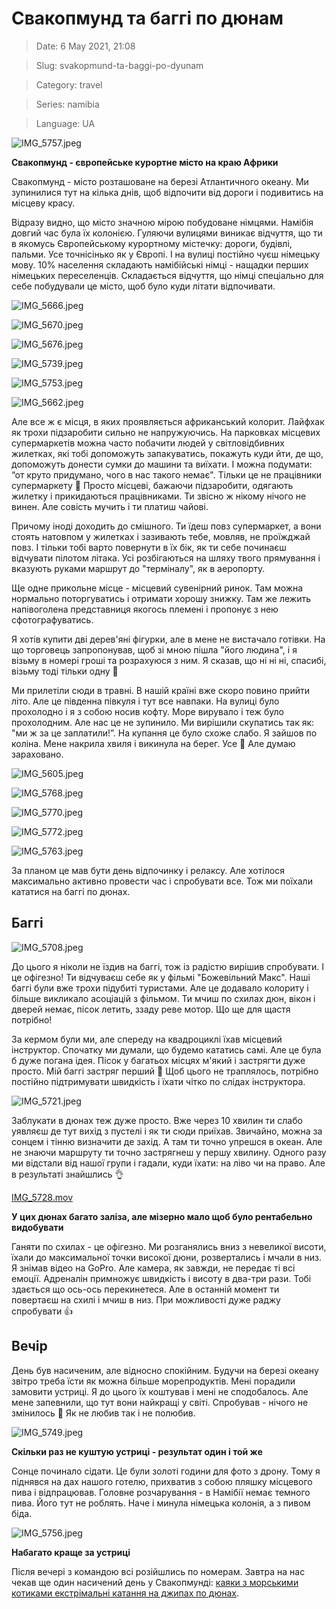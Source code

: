 # Свакопмунд та баггі по дюнам

> Date: 6 May 2021, 21:08

> Slug: svakopmund-ta-baggi-po-dyunam

> Category: travel

> Series: namibia

> Language: UA

![IMG_5757.jpeg](https://res.craft.do/user/full/b5a256f3-51ff-c8e5-10fe-9343b6a0451d/doc/A3C07560-4E05-4503-B804-B981573012CB/BF430E0B-1363-456C-B34C-CD305C0B5B2E_2/IMG_5757.jpeg)

**Свакопмунд - європейське курортне місто на краю Африки**

Свакопмунд - місто розташоване на березі Атлантичного океану. Ми зупинилися тут на кілька днів, щоб відпочити від дороги і подивитись на місцеву красу.

Відразу видно, що місто значною мірою побудоване німцями. Намібія довгий час була їх колонією. Гуляючи вулицями виникає відчуття, що ти в якомусь Європейському курортному містечку: дороги, будівлі, пальми. Усе точнісінько як у Європі. І на вулиці постійно чуєш німецьку мову. 10% населення складають намібійські німці - нащадки перших німецьких переселенців. Складається відчуття, що німці спеціально для себе побудували це місто, щоб було куди літати відпочивати.

![IMG_5666.jpeg](https://res.craft.do/user/full/b5a256f3-51ff-c8e5-10fe-9343b6a0451d/doc/A3C07560-4E05-4503-B804-B981573012CB/765F37C5-A1D8-4F58-A76D-1E03528D2116_2/IMG_5666.jpeg)

![IMG_5670.jpeg](https://res.craft.do/user/full/b5a256f3-51ff-c8e5-10fe-9343b6a0451d/doc/A3C07560-4E05-4503-B804-B981573012CB/B7CC3B14-9739-4170-BF8D-3FA477BB1B01_2/IMG_5670.jpeg)

![IMG_5676.jpeg](https://res.craft.do/user/full/b5a256f3-51ff-c8e5-10fe-9343b6a0451d/doc/A3C07560-4E05-4503-B804-B981573012CB/FA95008A-A48A-4EFB-BE1A-3E81BF7FAB7D_2/IMG_5676.jpeg)

![IMG_5739.jpeg](https://res.craft.do/user/full/b5a256f3-51ff-c8e5-10fe-9343b6a0451d/doc/A3C07560-4E05-4503-B804-B981573012CB/42CB55D9-05BB-447F-94CE-A14094991032_2/IMG_5739.jpeg)

![IMG_5753.jpeg](https://res.craft.do/user/full/b5a256f3-51ff-c8e5-10fe-9343b6a0451d/doc/A3C07560-4E05-4503-B804-B981573012CB/6B5648F6-E77E-4986-9E4A-EC990F7D4D9F_2/IMG_5753.jpeg)

![IMG_5662.jpeg](https://res.craft.do/user/full/b5a256f3-51ff-c8e5-10fe-9343b6a0451d/doc/A3C07560-4E05-4503-B804-B981573012CB/7024F738-97AC-4D76-B86B-5C58FE0E6838_2/IMG_5662.jpeg)

Але все ж є місця, в яких проявляється африканський колорит. Лайфхак як трохи підзаробити сильно не напружуючись. На парковках місцевих супермаркетів можна часто побачити людей у світловідбивних жилетках, які тобі допоможуть запакуватись, покажуть куди йти, де що, допоможуть донести сумки до машини та виїхати. І можна подумати: “от круто придумано, чого в нас такого немає". Тільки це не працівники супермаркету 🙂 Просто місцеві, бажаючи підзаробити, одягають жилетку і прикидаються працівниками. Ти звісно ж нікому нічого не винен. Але совість мучить і ти платиш чайові.

Причому іноді доходить до смішного. Ти їдеш повз супермаркет, а вони стоять натовпом у жилетках і зазивають тебе, мовляв, не проїжджай повз. І тільки тобі варто повернути в їх бік, як ти себе починаєш відчувати пілотом літака. Усі розбігаються на шляху твого прямування і вказують руками маршрут до "терміналу", як в аеропорту.

Ще одне прикольне місце - місцевий сувенірний ринок. Там можна нормально поторгуватись і отримати хорошу знижку. Там же лежить напівоголена представниця якогось племені і пропонує з нею сфотографуватись.

Я хотів купити дві дерев'яні фігурки, але в мене не вистачало готівки. На що торговець запропонував, щоб зі мною пішла "його людина", і я візьму в номері гроші та розрахуюся з ним. Я сказав, що ні ні ні, спасибі, візьму тоді тільки одну 🙂

Ми прилетіли сюди в травні. В нашій країні вже скоро повино прийти літо. Але це південна півкуля і тут все навпаки. На вулиці було прохолодно і я з собою носив кофту. Море вирувало і теж було прохолодним. Але нас це не зупинило. Ми вирішили скупатись так як: "ми ж за це заплатили!”. На купання це було схоже слабо. Я зайшов по коліна. Мене накрила хвиля і викинула на берег. Усе 🙂 Але думаю зараховано.

![IMG_5605.jpeg](https://res.craft.do/user/full/b5a256f3-51ff-c8e5-10fe-9343b6a0451d/doc/A3C07560-4E05-4503-B804-B981573012CB/4D8D9364-7E6D-4D9D-9F9A-350DF38763A6_2/IMG_5605.jpeg)

![IMG_5768.jpeg](https://res.craft.do/user/full/b5a256f3-51ff-c8e5-10fe-9343b6a0451d/doc/A3C07560-4E05-4503-B804-B981573012CB/E308E57D-FB80-49C5-AD67-57BAC4DE206C_2/IMG_5768.jpeg)

![IMG_5770.jpeg](https://res.craft.do/user/full/b5a256f3-51ff-c8e5-10fe-9343b6a0451d/doc/A3C07560-4E05-4503-B804-B981573012CB/5301D4D0-3A02-4528-A94F-A3F972B228D7_2/IMG_5770.jpeg)

![IMG_5772.jpeg](https://res.craft.do/user/full/b5a256f3-51ff-c8e5-10fe-9343b6a0451d/doc/A3C07560-4E05-4503-B804-B981573012CB/BA3000A2-5D33-4962-AA02-860D5D8AFA62_2/IMG_5772.jpeg)

![IMG_5763.jpeg](https://res.craft.do/user/full/b5a256f3-51ff-c8e5-10fe-9343b6a0451d/doc/A3C07560-4E05-4503-B804-B981573012CB/5D42F5FC-06DE-4FC8-BF3B-A2A9507D5667_2/IMG_5763.jpeg)

За планом це мав бути день відпочинку і релаксу. Але хотілося максимально активно провести час і спробувати все. Тож ми поїхали кататися на баггі по дюнах.

## Баггі

![IMG_5708.jpeg](https://res.craft.do/user/full/b5a256f3-51ff-c8e5-10fe-9343b6a0451d/doc/4E715B6B-7E73-4772-85EE-14BB893AF6B9/5C113EE1-2B3D-42B3-B908-39294AD95A36_2/x5EVsxAFSzDzMrD0ZLMQZAcciciZzxd22cjzZMK3MV0z/IMG_5708.jpeg)

До цього я ніколи не їздив на баггі, тож із радістю вирішив спробувати. І це офігезно! Ти відчуваєш себе як у фільмі "Божевільний Макс". Наші баггі були вже трохи підубиті туристами. Але це додавало колориту і більше викликало асоціацій з фільмом. Ти мчиш по схилах дюн, вікон і дверей немає, пісок летить, ззаду реве мотор. Що ще для щастя потрібно!

За кермом були ми, але спереду на квадроциклі їхав місцевий інструктор. Спочатку ми думали, що будемо кататись самі. Але це була б дуже погана ідея. Пісок у багатьох місцях м'який і застрягти дуже просто. Мій баггі застряг перший 🙂 Щоб цього не траплялось, потрібно постійно підтримувати швидкість і їхати чітко по слідах інструктора.

![IMG_5721.jpeg](https://res.craft.do/user/full/b5a256f3-51ff-c8e5-10fe-9343b6a0451d/doc/4E715B6B-7E73-4772-85EE-14BB893AF6B9/404B25CE-6692-4265-B709-E0C59FAA5A66_2/Wyxe59B5VwQ9XXrJeZl1Ca98qXBqfTBy0y3wfnIHS8Az/IMG_5721.jpeg)

Заблукати в дюнах теж дуже просто. Вже через 10 хвилин ти слабо уявляєш де тут вихід з пустелі і як ти сюди приїхав. Звичайно, можна за сонцем і тінню визначити де захід. А там ти точно упрешся в океан. Але не знаючи маршруту ти точно застрягнеш у першу хвилину. Одного разу ми відстали від нашої групи і гадали, куди їхати: на ліво чи на право. Але в результаті знайшлись 👌

[IMG_5728.mov](https://res.craft.do/user/full/b5a256f3-51ff-c8e5-10fe-9343b6a0451d/doc/4E715B6B-7E73-4772-85EE-14BB893AF6B9/C0CFBC35-2D2F-4C46-AB92-6E2B502EEFFD_2/SKL2rF8BOpctvuEYLqorxbbcDJ3UUqcBlNpcsLg7hqIz/IMG_5728.mov)

**У цих дюнах багато заліза, але мізерно мало щоб було рентабельно видобувати**

Ганяти по схилах - це офігезно. Ми розганялись вниз з невеликої висоти, їхали до максимальної точки високої дюни, розвертались і мчали в низ. Я знімав відео на GoPro. Але камера, як завжди, не передає ті всі емоції. Адреналін примножує швидкість і висоту в два-три рази. Тобі здається що ось-ось перекинетеся. Але в останній момент ти повертаєш на схилі і мчиш в низ. При можливості дуже раджу спробувати 👍

## Вечір

День був насиченим, але відносно спокійним. Будучи на березі океану звітро треба їсти як можна більше морепродуктів. Мені порадили замовити устриці. Я до цього їх коштував і мені не сподобалось. Але мене запевнили, що тут вони найкращі у світі. Спробував - нічого не змінилось 🙂 Як не любив так і не полюбив.

![IMG_5749.jpeg](https://res.craft.do/user/full/b5a256f3-51ff-c8e5-10fe-9343b6a0451d/doc/4E715B6B-7E73-4772-85EE-14BB893AF6B9/8B7A767B-B5F5-4555-AFAA-3730BF5A96E7_2/GkVLB0X3ZVx6OST4PY749WEhSDNboWHxeknfEahThC4z/IMG_5749.jpeg)

**Скільки раз не куштую устриці - результат один і той же**

Сонце починало сідати. Це були золоті години для фото з дрону. Тому я піднявся на дах нашого готелю, прихватив з собою пляшку місцевого пива і відпрацював. Головне розчарування - в Намібії немає темного пива. Його тут не роблять. Наче і минула німецька колонія, а з пивом біда.

![IMG_5756.jpeg](https://res.craft.do/user/full/b5a256f3-51ff-c8e5-10fe-9343b6a0451d/doc/4E715B6B-7E73-4772-85EE-14BB893AF6B9/FCB5FBB7-F869-4C98-B0B0-DC810861524E_2/bMd0A5iDe4CLKNd2LSaHoTexGdzuVLRu8bFHYW1RClkz/IMG_5756.jpeg)

**Набагато краще за устриці**

Після вечері з командою всі розійшлись по номерам. Завтра на нас чекав ще один насичений день у Свакопмунді: [каяки з морськими котиками екстрімальні катання на джипах по дюнах](/posts/kayaki-z-morskimi-kotikami-ta-ekstrimalni-katannya-na-dzhipah-po-dyunah).

